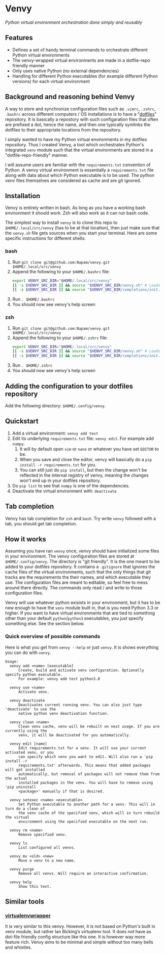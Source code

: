 # Venvy

_Python virtual environment orchestration done simply and reusably_

## Features

- Defines a set of handy terminal commands to orchestrate different Python virtual environments
- The venvy-wrapped virtual environments are made in a dotfile-repo friendly manner
- Only uses native Python (no external dependencies)
- Handling for different Python executables (for example different Python versions) for each virtual environment

## Background and reasoning behind Venvy

A way to store and synchronize configuration files such as `.vimrc`, `.zshrc`, `.bashrc` across different computers / OS installations is to have a "[dotfiles](https://en.wikipedia.org/wiki/Hidden_file_and_hidden_directory#Unix_and_Unix-like_environments)" repository. It is basically a repostory with such configaration files that often are prefixed a dot, hence the name, and then one typically symlinks the dotfiles to their appropriate locations from the repository.

I simply wanted to have my Python virtual environments in my dotfiles repository. Thus I created Venvy, a tool which orchestrates Python's integrated `venv` module such that the virtual environments are stored in a "dotfile-repo-friendly" manner.

I will assume users are familiar with the `requirements.txt` convention of Python. A venvy virtual environment is essentially a `requirements.txt` file along with data about which Python executable is to be used. The python venv files themselves are considered as cache and are git ignored.

## Installation

Venvy is entirely written in bash. As long as you have a working bash environment it should work. Zsh will also work as it can run bash code.

The simplest way to install `venvy` is to clone this repo to `$HOME/.local/src/venvy` (has to be at that location), then just make sure that the `venvy.sh` file gets sources when you start your terminal. Here are some specific instructions for different shells:

### bash

1. Run `git clone git@github.com:Napam/venvy.git $HOME/.local/src/venvy`
1. Append the following to your `$HOME/.bashrc` file:
   ```bash
   export VENVY_SRC_DIR="$HOME/.local/src/venvy"
   [[ -s $VENVY_SRC_DIR ]] && source "$VENVY_SRC_DIR/venvy.sh" # Loads venvy
   [[ -s $VENVY_SRC_DIR ]] && source "$VENVY_SRC_DIR/completions/init.sh" # Loads completions (optional)
   ```
1. Run `. $HOME/.bashrc`
1. You should now see venvy's help screen

### zsh

1. Run `git clone git@github.com:Napam/venvy.git $HOME/.local/src/venvy`
1. Append the following to your `$HOME/.zshrc` file:
   ```bash
   export VENVY_SRC_DIR="$HOME/.local/src/venvy"
   [[ -s $VENVY_SRC_DIR ]] && source "$VENVY_SRC_DIR/venvy.sh" # Loads venvy
   [[ -s $VENVY_SRC_DIR ]] && source "$VENVY_SRC_DIR/completions/init.sh" # Loads completions (optional)
   ```
1. Run `. $HOME/.zshrc`
1. You should now see venvy's help screen

## Adding the configuration to your dotfiles repository

Add the following directory: `$HOME/.config/venvy`.

## Quickstart

1. Add a virtual environment: `venvy add test`
1. Edit its underlying `requirements.txt` file: `venvy edit`. For example add `numpy`.
   1. It will by default open `vim` or `nano` or whatever you have set `EDITOR` to be.
   1. When you save and close the editor, venvy will basically do a `pip install -r requirements.txt` for you.
   1. You can still just do `pip install`, but then the change won't be reflected in the internal registry of venvy, meaning the changes won't end up in your dotfiles repository.
1. Do `pip list` to see that `numpy` is one of the dependencies.
1. Deactivate the virtual environment with: `deactivate`

## Tab completion

Venvy has tab completion for `zsh` and `bash`. Try write `venvy` followed with a tab, you should get tab completion.

## How it works

Assuming you have ran `venvy` once, venvy should have initialized some files in your environment. The venvy configuration files are stored at `$HOME/.config/venvy`. The directory is "git friendly". It is the one meant to be added to your dotfiles repository. It contains a `.gitignore` that ignores the cache files of the virtual environments, such that the only things that git tracks are the requirements the their names, and which executable they use. The configuration files are meant to editable, so feel free to mess around there directly. The commands only read / and write to those configuration files.

Venvy will use whatever python exisists in your environment, but it has to be new enough to have the `venv` module built in, that is you need Python 3.3 or higher. If you want to have virtual environments that are tied to something other than your default `python`/`python3` executables, you just specify something else. See the section below.

### Quick overview of possible commands

Here is what you get from `venvy --help` or just `venvy`. It is shows everything you can do with `venvy`.

```
Usage:
  venvy add <name> [executable]
      Create, build and activate venv configuration. Optionally specify python executable.
      For example: venvy add test python3.8

  venvy use <name>
      Activate venv.

  venvy deactivate
      Deactivates current running venv. You can also just type 'deactivate' to use the
      native python venv deactivation function.

  venvy clean <name>
      Clean venv cache, venv will be rebuilt on next usage. If you are currently using the
      venv, it will be deactivated for you automatically.

  venvy edit [name]
      Edit requirements.txt for a venv. It will use your current activated venv, or you
      can specify which venv you want to edit. Will also run a 'pip install -r
      requirements.txt' afterwards. This means that added packages will get installed
      automatically, but removal of packages will not remove them from the actual
      installed packages in the venv. You will have to remove using 'pip uninstall
      <package>' manually if that is desired.

  venvy setexec <name> <executable>
      Set Python executable to another path for a venv. This will in turn do a clean of
      the venv cache of the specified venv, which will in turn rebuild the virtual
      environment using the specified executable on the next run.

  venvy rm <name>
      Remove specified venv.

  venvy ls
      List configured all venvs.

  venvy mv <old> <new>
      Move a venv to a new name.

  venvy purge
      Remove all venvs. Will require an interactive confirmation.

  venvy help
      Show this text.

```

## Similar tools

### [virtualenvwrapper](https://github.com/python-virtualenvwrapper/virtualenvwrapper)

It is very similar to this venvy. However, it is not based on Python's built in venv module, but rather Ian Bicking’s virtualenv tool. It does not have as dot-file friendly config structure like this one. It is however way more feature rich. Venvy aims to be minimal and simple without too many bells and whistles.
